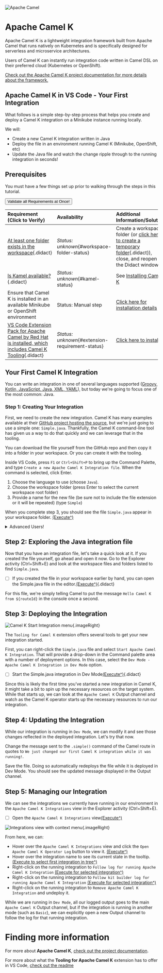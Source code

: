 ![Apache Camel](./post-logo-apache-camel-d.png)

# Apache Camel K

Apache Camel K is a lightweight integration framework built from Apache Camel that runs natively on Kubernetes and is specifically designed for serverless and microservice architectures.

Users of Camel K can instantly run integration code written in Camel DSL on their preferred cloud (Kubernetes or OpenShift).

[Check out the Apache Camel K project documentation for more details about the framework.](https://camel.apache.org/camel-k/latest/index.html)

## Apache Camel K in VS Code - Your First Integration

What follows is a simple step-by-step process that helps you create and deploy a Camel K integration on a Minikube instance running locally.

We will:

* Create a new Camel K integration written in Java
* Deploy the file in an environment running Camel K (Minikube, OpenShift, etc)
* Update the Java file and watch the change ripple through to the running integration in seconds! 

## Prerequisites 

You must have a few things set up prior to walking through the steps in this tutorial. 

<a href='didact://?commandId=vscode.didact.validateAllRequirements' title='Validate all requirements!'><button>Validate all Requirements at Once!</button></a>

| Requirement (Click to Verify)  | Availability | Additional Information/Solution |
| :--- | :--- | :--- |
| [At least one folder exists in the workspace](didact://?commandId=vscode.didact.workspaceFolderExistsCheck&text=workspace-folder-status "Ensure that at least one folder exists in the user workspace"){.didact} | *Status: unknown*{#workspace-folder-status} | Create a workspace folder (or [click here to create a temporary folder](didact://?commandId=vscode.didact.createWorkspaceFolder "Create a temporary folder and add it to the workspace."){.didact}), close, and reopen the Didact window
| [Is Kamel available?](didact://?commandId=vscode.didact.cliCommandSuccessful&text=kamel-status$$kamel "Tests to see if `kamel` returns a result"){.didact} 	| *Status: unknown*{#kamel-status} 	| See [Installing Camel K](https://camel.apache.org/camel-k/latest/installation/installation.html "Documentation on how to Install Apache Camel K")
| Ensure that Camel K is installed in an available Minikube or OpenShift environment | Status: Manual step | [Click here for installation details](https://camel.apache.org/camel-k/latest/installation/installation.html)
| [VS Code Extension Pack for Apache Camel by Red Hat is installed, which includes Camel K Tooling](didact://?commandId=vscode.didact.extensionRequirementCheck&text=extension-requirement-status$$redhat.apache-camel-extension-pack "Checks the VS Code workspace to make sure the extension pack is installed"){.didact} | *Status: unknown*{#extension-requirement-status} 	| [Click here to install](vscode:extension/redhat.apache-camel-extension-pack "Opens the extension page and provides an install link") |

## Your First Camel K Integration

You can write an integration in one of several languages supported ([Groovy, Kotlin, JavaScript, Java, XML, YAML](https://camel.apache.org/camel-k/latest/languages/languages.html)), but today we're going to focus one of the most common: Java.

### Step 1: Creating Your Integration

First, we need to create the new integration. Camel K has many examples available at their [GitHub project hosting the source](https://github.com/apache/camel-k/tree/master/examples), but we're just going to use a simple one: `Simple.java`. Thankfully, the Camel K command-line tool has given us a way to do that quickly and we can leverage that in the tooling. 

You can download the file yourself from the GitHub repo and then copy it into a folder in your workspace. Or you can create it with the tooling.

Inside VS Code, press `F1` or `Ctrl+Shift+P` to bring up the Command Palette, and type `Create a new Apache Camel K Integration file`. When the command is selected, click Enter.

1. Choose the language to use (choose `Java`).
2. Choose the workspace folder (press Enter to select the current workspace root folder)
3. Provide a name for the new file (be sure not to include the file extension or it will be repeated) (type `Simple`)

When you complete step 3, you should see the file `Simple.java` appear in your workspace folder. [(Execute^)](didact://?commandId=camelk.integrations.createNewIntegrationFile&text=Simple$$Java)

<details><summary>Advanced Users!</summary>

If you simply want to get started writing some Java, create a file called `Simple.java`, and copy in the following code:

```java
// camel-k: language=java

import org.apache.camel.builder.RouteBuilder;

public class Simple extends RouteBuilder {
  @Override
  public void configure() throws Exception {

      // Write your routes here, for example:
      from("timer:java?period=1s")
        .routeId("java")
        .setBody()
          .simple("Hello Camel K from ${routeId}")
        .to("log:info");

  }
}

```

</details>

## Step 2: Exploring the Java integration file

Now that you have an integration file, let's take a quick look at it. If you created the file yourself, go ahead and open it now. Go to the Explorer activity (Ctrl+Shift+E) and look at the workspace files and folders listed to find `Simple.java`.

- [ ] If you created the file in your workspace earlier by hand, you can open the Simple.java file in the editor.[(Execute^)](didact://?commandId=vscode.openFolder&projectFilePath=Simple.java "Opens the Simple.java file"){.didact}

For this file, we're simply telling Camel to put the message `Hello Camel K from ${routeId}` in the console once a second.

## Step 3: Deploying the Integration

![Camel K Start Integration menu](https://raw.githubusercontent.com/camel-tooling/vscode-camelk/master/images/camelk-start-integration-popup-menu.jpg){.imageRight}

The `Tooling for Camel K` extension offers several tools to get your new integration started. 

First, you can right-click the `Simple.java` file and select `Start Apache Camel K Integration`. That will provide a drop-down in the Command palette area with a number of deployment options. In this case, select the `Dev Mode - Apache Camel K Integration in Dev Mode` option. 

- [ ] Start the Simple.java integration in Dev Mode[(Execute^)](didact://?commandId=camelk.startintegration&projectFilePath=Simple.java&text=Dev%20Mode "Deploys the Simple.java file in 'Dev mode'"){.didact}

Since this is likely the first time you've started a new integration in Camel K, it might take a bit to spin up the necessary resources on the target system. While that starts up, we can look at the `Apache Camel K` Output channel and watch as the Camel K operator starts up the necessary resources to run our integration.

## Step 4: Updating the Integration

While our integration is running in `Dev Mode`, we can modify it and see those changes reflected in the deployed integration. Let's try that now.

Change the message sent to the `.simple()` command of the Camel route in quotes to `We just changed our first Camel K integration while it was running!`. 

Save the file. Doing so automatically redeploys the file while it is deployed in Dev Mode. You should see the updated message displayed in the Output channel. 

## Step 5: Managing our Integration

We can see the integrations we currently have running in our environment in the `Apache Camel K Integrations` view in the Explorer activity (Ctrl+Shift+E).

- [ ] Open the `Apache Camel K Integrations` view[(Execute^)](didact://?commandId=camelk.integrations.focus)

![Integrations view with context menu](https://raw.githubusercontent.com/camel-tooling/vscode-camelk/master/images/camelk-integrations-view-remove-menu.jpg){.imageRight}

From here, we can:

- Hover over the `Apache Camel K Integrations` view and click the `Open Apache Camel K Operator Log` button to view it. [(Execute^)](didact://?commandId=camelk.integrations.openOperatorLog)
- Hover over the integration name to see its current state in the tooltip. [(Execute to select first integration in tree^)](didact://?commandId=camelk.integrations.selectFirstNode)
- Right-click on the running integration to `Follow log for running Apache Camel K Integration` [(Execute for selected integration^)](didact://?commandId=camelk.integrations.log)
- Right-click on the running integration to `Follow kit builder log for running Apache Camel K Integration` [(Execute for selected integration^)](didact://?commandId=camelk.integrations.kitlog)
- Right-click on the running integration to `Remove Apache Camel K Integration` and undeploy it.


While we are running in `Dev Mode`, all our logged output goes to the main `Apache Camel K` Output channel, but if the integration is running in another mode (such as `Basic`), we can explicitly open a new Output channel to follow the log for that running integration.

# Finding more information

For more about **Apache Camel K**, [check out the project documentation](https://camel.apache.org/camel-k/latest/index.html).

For more about what the **Tooling for Apache Camel K** extension has to offer in VS Code, [check out the readme](https://github.com/camel-tooling/vscode-camelk/blob/master/README.md)
